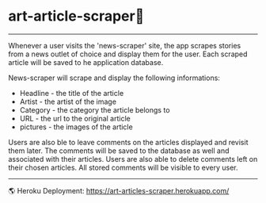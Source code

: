 # art-article-scraper:newspaper:

---------------------------------------------------------------------------------------------------------------------------------------

Whenever a user visits the 'news-scraper' site, the app scrapes stories from a news outlet of choice and display them for the user. Each scraped article will be saved to he application database.

News-scraper will scrape and display the following informations:

- Headline - the title of the article
- Artist - the artist of the image
- Category - the category the article belongs to 
- URL - the url to the original article
- pictures - the images of the article

Users are also ble to leave comments on the articles displayed and revisit them later. The comments will be saved to the database as well and associated with their articles. Users are also able to delete comments left on their chosen articles. All stored comments will be visible to every user.

-------------------------------------------------------------------------------------------------------------------------------------
:earth_americas: Heroku Deployment: https://art-articles-scraper.herokuapp.com/
